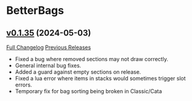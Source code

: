 # BetterBags

## [v0.1.35](https://github.com/Cidan/BetterBags/tree/v0.1.35) (2024-05-03)
[Full Changelog](https://github.com/Cidan/BetterBags/compare/v0.1.34...v0.1.35) [Previous Releases](https://github.com/Cidan/BetterBags/releases)

- Fixed a bug where removed sections may not draw correctly.  
- General internal bug fixes.  
- Added a guard against empty sections on release.  
- Fixed a lua error where items in stacks would sometimes trigger slot errors.  
- Temporary fix for bag sorting being broken in Classic/Cata  
